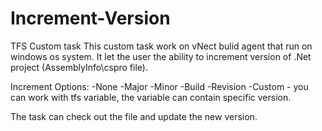 # Increment-Version
TFS Custom task
This custom task work on vNect bulid agent that run on windows os system.
It let the user the ability to increment version of .Net project (AssemblyInfo\cspro file).

Increment Options:
-None
-Major
-Minor
-Build
-Revision
-Custom - you can work with tfs variable, the variable can contain specific version.

The task can check out the file and update the new version.
